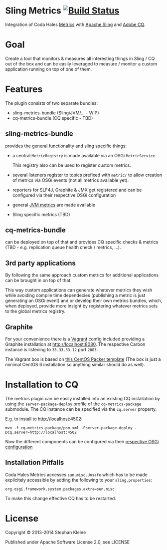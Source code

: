 Sling Metrics [![Build Status](https://api.travis-ci.org/digital-wonderland/sling-metrics.png)](https://travis-ci.org/digital-wonderland/sling-metrics)
=============

Integration of Coda Hales [Metrics](http://metrics.codahale.com/) with [Apache Sling](http://sling.apache.org/) and [Adobe CQ](http://www.adobe.com/sea/products/cq.html).

Goal
====

Create a tool that monitors & measures all interesting things in Sling / CQ out of the box and can be easily leveraged to measure / monitor a custom application running on top of one of them.

Features
========

The plugin consists of two separate bundles:

* sling-metrics-bundle (Sling/JVM/... - WIP)
* cq-metrics-bundle (CQ specific - TBD)

sling-metrics-bundle
--------------------

provides the general functionality and sling specific things:

* a central ```MetricRegistry``` is made available via an OSGi ```MetricService```.

    This registry also can be used to register custom metrics.

* several listeners register to topics prefixed with ```metric/``` to allow creation of metrics via OSGi events (not all metrics available yet).

* reporters for SLF4J, Graphite & JMX get registered and can be configured via their respective OSGi configuration

* general [JVM metrics](http://metrics.codahale.com/manual/jvm/) are made available

* Sling specific metrics (TBD)

cq-metrics-bundle
-----------------

can be deployed on top of that and provides CQ specific checks & metrics (TBD - e.g. replication queue health check / metrics, ...).

3rd party applications
----------------------

By following the same approach custom metrics for additional applications can be brought in on top of that.

This way custom applications can generate whatever metrics they wish while avoiding compile time dependecies (publishing a metric is just generating an OSGi event) and or develop their own metrics bundles, which, when deployed, provide more insight by registering whatever metrics sets to the global metrics registry.


Graphite
--------

For your convenience there is a [Vagrant](http://vagrantup.com) config included providing a Graphite installation at [http://localhost:8080](http://localhost:8080). The respective Carbon instance is listening to ```33.33.33.12``` port ```2003```.

The Vagrant box is based on [this CentOS Packer template](https://github.com/digital-wonderland/packer-templates/tree/master/CentOS-6-x86_64) (The box is just a minimal CentOS 6 installation so anything similar should do as well).


Installation to CQ
====================

The metrics plugin can be easily installed into an existing CQ installation by using the ```server-package-deploy``` profile of the ```cq-metrics-package``` submodule. The CQ instance can be specified via the ```cq.server``` property.

E.g. to install to [http://localhost:4502](http://localhost:4502):

```
mvn -f cq-metrics-package/pom.xml -Pserver-package-deploy -Dcq.server=http://localhost:4502
```

Now the different components can be configured via their [respective OSGi configuration](http://localhost:4502/system/console/configMgr)

Installation Pitfalls
---------------------

Coda Hales Metrics accesses ```sun.misc.Unsafe``` which has to be made explicitely accessible by adding the following to your ```sling.properties```:

```
org.osgi.framework.system.packages.extra=sun.misc
```
To make this change effective CQ has to be restarted.

License
=======

Copyright &copy; 2013-2014 Stephan Kleine

Published under Apache Software License 2.0, see LICENSE
